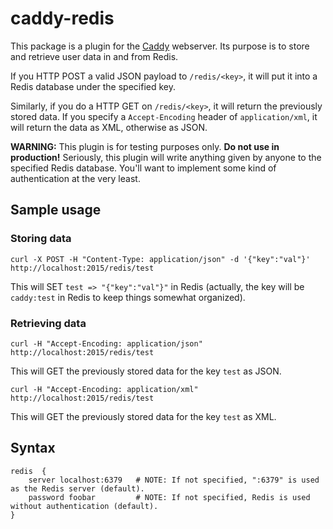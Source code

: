 # caddy-redis

This package is a plugin for the [Caddy](https://caddyserver.com) webserver. Its purpose is to store and retrieve user data in and from Redis.

If you HTTP POST a valid JSON payload to `/redis/<key>`, it will put it into a Redis database under the specified key.

Similarly, if you do a HTTP GET on `/redis/<key>`, it will return the previously stored data. If you specify a `Accept-Encoding` header of `application/xml`, it will return the data as XML, otherwise as JSON.

**WARNING:** This plugin is for testing purposes only. **Do not use in production!** Seriously, this plugin will write anything given by anyone to the specified Redis database. You'll want to implement some kind of authentication at the very least.

## Sample usage

### Storing data

`curl -X POST -H "Content-Type: application/json" -d '{"key":"val"}' http://localhost:2015/redis/test`

This will SET `test => "{"key":"val"}"` in Redis (actually, the key will be `caddy:test` in Redis to keep things somewhat organized).

### Retrieving data

`curl -H "Accept-Encoding: application/json" http://localhost:2015/redis/test`

This will GET the previously stored data for the key `test` as JSON.

`curl -H "Accept-Encoding: application/xml" http://localhost:2015/redis/test`

This will GET the previously stored data for the key `test` as XML.

## Syntax

```
redis  {
	server localhost:6379 	# NOTE: If not specified, ":6379" is used as the Redis server (default).
	password foobar 		# NOTE: If not specified, Redis is used without authentication (default).
}
```
